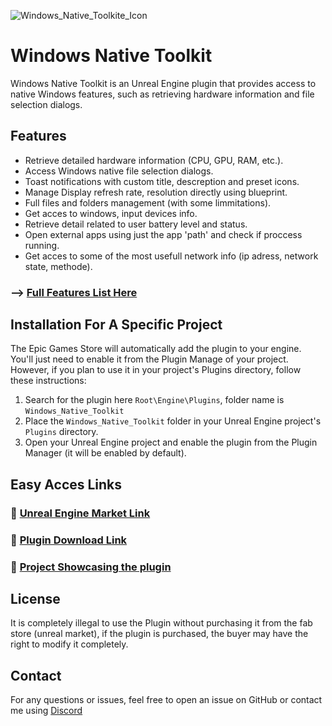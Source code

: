 ![Windows_Native_Toolkite_Icon](https://github.com/user-attachments/assets/d0012abe-cc9d-4e46-9a58-77f69b0b479e)


# Windows Native Toolkit

Windows Native Toolkit is an Unreal Engine plugin that provides access to native Windows features, such as retrieving hardware information and file selection dialogs.

## Features
- Retrieve detailed hardware information (CPU, GPU, RAM, etc.).
- Access Windows native file selection dialogs.
- Toast notifications with custom title, descreption and preset icons.
- Manage Display refresh rate, resolution directly using blueprint.
- Full files and folders management (with some limmitations).
- Get acces to windows, input devices info.
- Retrieve detail related to user battery level and status.
- Open external apps using just the app 'path' and check if proccess running.
- Get acces to some of the most usefull network info (ip adress, network state, methode).

### --> [Full Features List Here](https://github.com/AldertLake/Windows-Native-Toolkit/blob/main/Documentation/All_Features_And_Nodes.md)

## Installation For A Specific Project

The Epic Games Store will automatically add the plugin to your engine. You'll just need to enable it from the Plugin Manage of your project. However, if you plan to use it in your project's Plugins directory, follow these instructions:

1. Search for the plugin here `Root\Engine\Plugins`, folder name is `Windows_Native_Toolkit`
2. Place the `Windows_Native_Toolkit` folder in your Unreal Engine project's `Plugins` directory.
3. Open your Unreal Engine project and enable the plugin from the Plugin Manager (it will be enabled by default).

## Easy Acces Links

### 🔗 [Unreal Engine Market Link](https://www.fab.com/listings/db1cb6ed-ac7e-4408-a901-e45d6694cb0b)

### 🔗 [Plugin Download Link](https://github.com/AldertLake/Windows-Native-Toolkit/releases/tag/Ver2.0)

### 🔗 [Project Showcasing the plugin](https://drive.google.com/file/d/1HeZlpl12wd9fiNUboe204mw3zpwmG5jv/view?usp=sharing)


## License
It is completely illegal to use the Plugin without purchasing it from the fab store (unreal market), if the plugin is purchased, the buyer may have the right to modify it completely.

## Contact
For any questions or issues, feel free to open an issue on GitHub or contact me using [Discord](https://discord.gg/YsDHqfQWqw)


